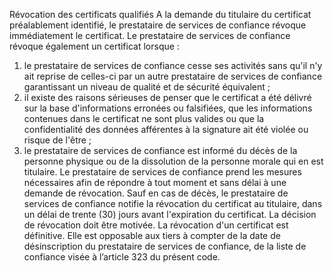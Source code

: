 Révocation des certificats qualifiés
A la demande du titulaire du certificat préalablement identifié, le prestataire de services de confiance révoque immédiatement le certificat.
Le prestataire de services de confiance révoque également un certificat lorsque :
1. le prestataire de services de confiance cesse ses activités sans qu'il n'y ait reprise de celles-ci par un autre prestataire de services de confiance garantissant un niveau de qualité et de sécurité équivalent ;
1. il existe des raisons sérieuses de penser que le certificat a été délivré sur la base d'informations erronées ou falsifiées, que les informations contenues dans le certificat ne sont plus valides ou que la confidentialité des données afférentes à la signature ait été violée ou risque de l'être ;
1. le prestataire de services de confiance est informé du décès de la personne physique ou de la dissolution de la personne morale qui en est titulaire.
Le prestataire de services de confiance prend les mesures nécessaires afin de répondre à tout moment et sans délai à une demande de révocation.
Sauf en cas de décès, le prestataire de services de confiance notifie la révocation du certificat au titulaire, dans un délai de trente (30) jours avant l'expiration du certificat. La décision de révocation doit être motivée.
La révocation d'un certificat est définitive. Elle est opposable aux tiers à compter de la date 	de désinscription du prestataire de services de confiance, de la liste de confiance visée à l’article 323 du présent code.
